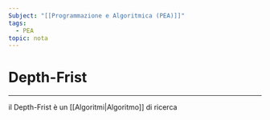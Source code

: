 ```yaml
---
Subject: "[[Programmazione e Algoritmica (PEA)]]"
tags:
  - PEA
topic: nota
---
```


# Depth-Frist
---
il Depth-Frist è un [[Algoritmi|Algoritmo]] di ricerca